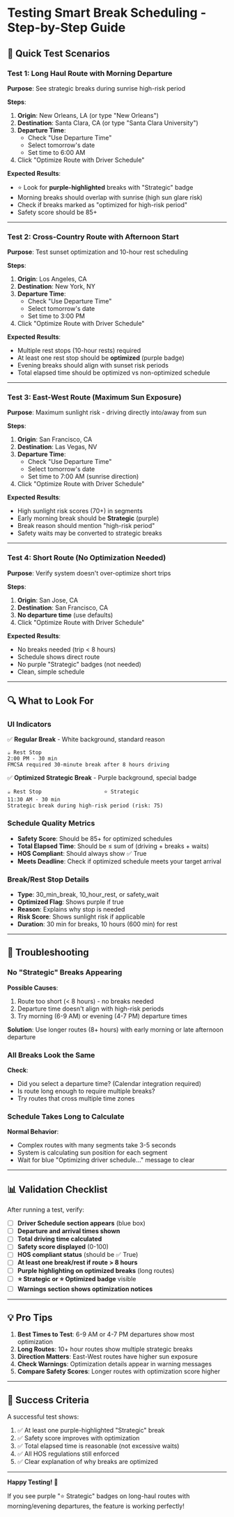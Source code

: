 # Testing Smart Break Scheduling - Step-by-Step Guide

## 🧪 Quick Test Scenarios

### Test 1: Long Haul Route with Morning Departure
**Purpose**: See strategic breaks during sunrise high-risk period

**Steps**:
1. **Origin**: New Orleans, LA (or type "New Orleans")
2. **Destination**: Santa Clara, CA (or type "Santa Clara University")
3. **Departure Time**: 
   - Check "Use Departure Time"
   - Select tomorrow's date
   - Set time to 6:00 AM
4. Click "Optimize Route with Driver Schedule"

**Expected Results**:
- ⭐ Look for **purple-highlighted** breaks with "Strategic" badge
- Morning breaks should overlap with sunrise (high sun glare risk)
- Check if breaks marked as "optimized for high-risk period"
- Safety score should be 85+

---

### Test 2: Cross-Country Route with Afternoon Start
**Purpose**: Test sunset optimization and 10-hour rest scheduling

**Steps**:
1. **Origin**: Los Angeles, CA
2. **Destination**: New York, NY
3. **Departure Time**:
   - Check "Use Departure Time"
   - Select tomorrow's date
   - Set time to 3:00 PM
4. Click "Optimize Route with Driver Schedule"

**Expected Results**:
- Multiple rest stops (10-hour rests) required
- At least one rest stop should be **optimized** (purple badge)
- Evening breaks should align with sunset risk periods
- Total elapsed time should be optimized vs non-optimized schedule

---

### Test 3: East-West Route (Maximum Sun Exposure)
**Purpose**: Maximum sunlight risk - driving directly into/away from sun

**Steps**:
1. **Origin**: San Francisco, CA
2. **Destination**: Las Vegas, NV
3. **Departure Time**:
   - Check "Use Departure Time"  
   - Select tomorrow's date
   - Set time to 7:00 AM (sunrise direction)
4. Click "Optimize Route with Driver Schedule"

**Expected Results**:
- High sunlight risk scores (70+) in segments
- Early morning break should be **Strategic** (purple)
- Break reason should mention "high-risk period"
- Safety waits may be converted to strategic breaks

---

### Test 4: Short Route (No Optimization Needed)
**Purpose**: Verify system doesn't over-optimize short trips

**Steps**:
1. **Origin**: San Jose, CA
2. **Destination**: San Francisco, CA
3. **No departure time** (use defaults)
4. Click "Optimize Route with Driver Schedule"

**Expected Results**:
- No breaks needed (trip < 8 hours)
- Schedule shows direct route
- No purple "Strategic" badges (not needed)
- Clean, simple schedule

---

## 🔍 What to Look For

### UI Indicators
✅ **Regular Break** - White background, standard reason
```
☕ Rest Stop
2:00 PM - 30 min
FMCSA required 30-minute break after 8 hours driving
```

✅ **Optimized Strategic Break** - Purple background, special badge
```
☕ Rest Stop                    ⭐ Strategic
11:30 AM - 30 min
Strategic break during high-risk period (risk: 75)
```

### Schedule Quality Metrics
- **Safety Score**: Should be 85+ for optimized schedules
- **Total Elapsed Time**: Should be ≤ sum of (driving + breaks + waits)
- **HOS Compliant**: Should always show ✅ True
- **Meets Deadline**: Check if optimized schedule meets your target arrival

### Break/Rest Stop Details
- **Type**: 30_min_break, 10_hour_rest, or safety_wait
- **Optimized Flag**: Shows purple if true
- **Reason**: Explains why stop is needed
- **Risk Score**: Shows sunlight risk if applicable
- **Duration**: 30 min for breaks, 10 hours (600 min) for rest

---

## 🐛 Troubleshooting

### No "Strategic" Breaks Appearing
**Possible Causes**:
1. Route too short (< 8 hours) - no breaks needed
2. Departure time doesn't align with high-risk periods
3. Try morning (6-9 AM) or evening (4-7 PM) departure times

**Solution**: Use longer routes (8+ hours) with early morning or late afternoon departure

### All Breaks Look the Same
**Check**:
- Did you select a departure time? (Calendar integration required)
- Is route long enough to require multiple breaks?
- Try routes that cross multiple time zones

### Schedule Takes Long to Calculate
**Normal Behavior**: 
- Complex routes with many segments take 3-5 seconds
- System is calculating sun position for each segment
- Wait for blue "Optimizing driver schedule..." message to clear

---

## 📊 Validation Checklist

After running a test, verify:

- [ ] **Driver Schedule section appears** (blue box)
- [ ] **Departure and arrival times shown**
- [ ] **Total driving time calculated**
- [ ] **Safety score displayed** (0-100)
- [ ] **HOS compliant status** (should be ✅ True)
- [ ] **At least one break/rest if route > 8 hours**
- [ ] **Purple highlighting on optimized breaks** (long routes)
- [ ] **⭐ Strategic or ⭐ Optimized badge** visible
- [ ] **Warnings section shows optimization notices**

---

## 💡 Pro Tips

1. **Best Times to Test**: 6-9 AM or 4-7 PM departures show most optimization
2. **Long Routes**: 10+ hour routes show multiple strategic breaks
3. **Direction Matters**: East-West routes have higher sun exposure
4. **Check Warnings**: Optimization details appear in warning messages
5. **Compare Safety Scores**: Longer routes with optimization score higher

---

## 🎯 Success Criteria

A successful test shows:
1. ✅ At least one purple-highlighted "Strategic" break
2. ✅ Safety score improves with optimization
3. ✅ Total elapsed time is reasonable (not excessive waits)
4. ✅ All HOS regulations still enforced
5. ✅ Clear explanation of why breaks are optimized

---

**Happy Testing!** 🚀

If you see purple "⭐ Strategic" badges on long-haul routes with morning/evening departures, the feature is working perfectly!
